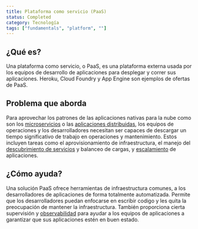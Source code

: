 ```yaml
---
title: Plataforma como servicio (PaaS)
status: Completed
category: Tecnología
tags: ["fundamentals", "platform", ""]
---
```


## ¿Qué es?

 Una plataforma como servicio, o PaaS, es una plataforma externa usada por los equipos de desarrollo de aplicaciones para desplegar y correr sus aplicaciones.
Heroku, Cloud Foundry y App Engine son ejemplos de ofertas de PaaS.

## Problema que aborda

Para aprovechar los patrones de las aplicaciones nativas para la nube como son los [microservicios](/microservices/) o las [aplicaciones distribuidas](/distributed-apps/), los equipos de operaciones y los desarrolladores necesitan ser capaces de descargar un tiempo significativo de trabajo en operaciones y mantenimiento.
Estos incluyen tareas como el aprovisionamiento de infraestructura, el manejo del [descubrimiento de servicios](/service-discovery/) y balanceo de cargas, y [escalamiento](/scalability/) de aplicaciones.

## ¿Cómo ayuda?

Una solución PaaS ofrece herramientas de infraestructura comunes, a los desarrolladores de aplicaciones de forma totalmente automatizada. 
Permite que los desarrolladores puedan enfocarse en escribir codigo y les quita la  preocupación de mantener la infraestructura. 
También proporciona cierta supervisión y [observabilidad](/es/observability/) para ayudar a los equipos de aplicaciones a garantizar que sus aplicaciones estén en buen estado.